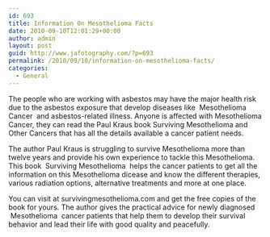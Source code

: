 ```yaml
---
id: 693
title: Information On Mesothelioma Facts
date: 2010-09-10T12:01:29+00:00
author: admin
layout: post
guid: http://www.jafotography.com/?p=693
permalink: /2010/09/10/information-on-mesothelioma-facts/
categories:
  - General
---
```

The people who are working with asbestos may have the major health risk due to the asbestos exposure that develop diseases like &nbsp;Mesothelioma Cancer&nbsp; and asbestos-related illness. Anyone is affected with Mesothelioma Cancer, they can read the Paul Kraus book Surviving Mesothelioma and Other Cancers that has all the details available a cancer patient needs. 

The author Paul Kraus is struggling to survive Mesothelioma more than twelve years and provide his own experience to tackle this Mesothelioma. This book &nbsp;Surviving Mesothelioma&nbsp; helps the cancer patients to get all the information on this Mesothelioma dicease and know the different therapies, various radiation options, alternative treatments and more at one place. 

You can visit at survivingmesothelioma.com and get the free copies of the book for yours. The author gives the practical advice for newly diagnosed &nbsp;Mesothelioma&nbsp; cancer patients that help them to develop their survival behavior and lead their life with good quality and peacefully.